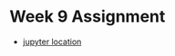 # Week 9 Assignment

- [jupyter location](https://github.com/spiegelss/Advanced_Class/blob/master/jupyter_stuff/Week_9/Week_9_assignment.ipynb)